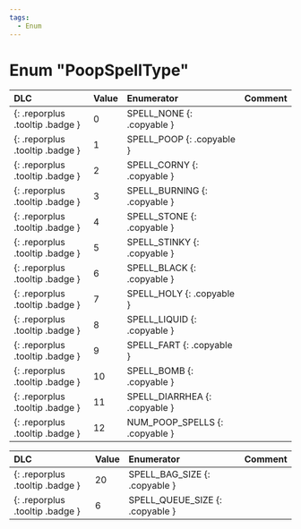 ```yaml
---
tags:
  - Enum
---
```

# Enum "PoopSpellType"
|DLC|Value|Enumerator|Comment|
|:--|:--|:--|:--|
|[ ](#){: .reporplus .tooltip .badge }|0 |SPELL_NONE {: .copyable } |  |
|[ ](#){: .reporplus .tooltip .badge }|1 |SPELL_POOP {: .copyable } |  |
|[ ](#){: .reporplus .tooltip .badge }|2 |SPELL_CORNY {: .copyable } |  |
|[ ](#){: .reporplus .tooltip .badge }|3 |SPELL_BURNING {: .copyable } |  |
|[ ](#){: .reporplus .tooltip .badge }|4 |SPELL_STONE {: .copyable } |  |
|[ ](#){: .reporplus .tooltip .badge }|5 |SPELL_STINKY {: .copyable } |  |
|[ ](#){: .reporplus .tooltip .badge }|6 |SPELL_BLACK {: .copyable } |  |
|[ ](#){: .reporplus .tooltip .badge }|7 |SPELL_HOLY {: .copyable } |  |
|[ ](#){: .reporplus .tooltip .badge }|8 |SPELL_LIQUID {: .copyable } |  |
|[ ](#){: .reporplus .tooltip .badge }|9 |SPELL_FART {: .copyable } |  |
|[ ](#){: .reporplus .tooltip .badge }|10 |SPELL_BOMB {: .copyable } |  |
|[ ](#){: .reporplus .tooltip .badge }|11 |SPELL_DIARRHEA {: .copyable } |  |
|[ ](#){: .reporplus .tooltip .badge }|12 |NUM_POOP_SPELLS {: .copyable } |  |

|DLC|Value|Enumerator|Comment|
|:--|:--|:--|:--|
|[ ](#){: .reporplus .tooltip .badge }|20 |SPELL_BAG_SIZE {: .copyable } |  |
|[ ](#){: .reporplus .tooltip .badge }|6 |SPELL_QUEUE_SIZE {: .copyable } |  |
